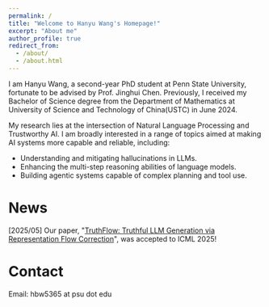 ```yaml
---
permalink: /
title: "Welcome to Hanyu Wang's Homepage!"
excerpt: "About me"
author_profile: true
redirect_from: 
  - /about/
  - /about.html
---
```


I am Hanyu Wang, a second-year PhD student at Penn State University, fortunate to be advised by Prof. Jinghui Chen. Previously, I received my Bachelor of Science degree from the Department of Mathematics at University of Science and Technology of China(USTC) in June 2024.

My research lies at the intersection of Natural Language Processing and Trustworthy AI. I am broadly interested in a range of topics aimed at making AI systems more capable and reliable, including:

* Understanding and mitigating hallucinations in LLMs.
* Enhancing the multi-step reasoning abilities of language models.
* Building agentic systems capable of complex planning and tool use.

News
======

[2025/05] Our paper, "[TruthFlow: Truthful LLM Generation via Representation Flow Correction](https://arxiv.org/pdf/2502.04556)", was accepted to ICML 2025!


Contact
=======
Email: hbw5365 at psu dot edu
